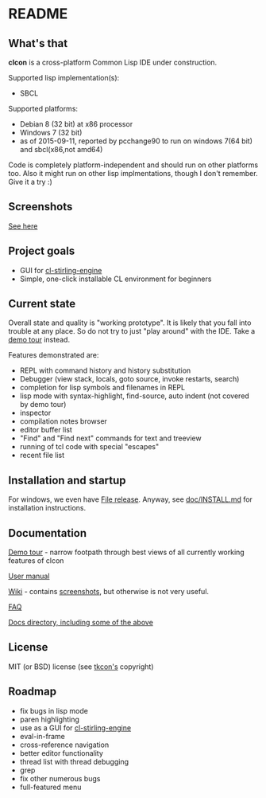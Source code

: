 # README #

## What's that
**clcon** is a cross-platform Common Lisp IDE under construction.

Supported lisp implementation(s):

- SBCL

Supported platforms: 

- Debian 8 (32 bit) at x86 processor
- Windows 7 (32 bit)
- as of 2015-09-11, reported by pcchange90 to run on windows 7(64 bit) and sbcl(x86,not amd64)

Code is completely platform-independent and should run on other platforms too. Also it might run on other lisp implmentations, though I don't remember. Give it a try :) 

## Screenshots
[See here](https://bitbucket.org/budden/clcon/wiki/Screenshots)

## Project goals
- GUI for [cl-stirling-engine](https://bitbucket.org/budden/cl-stirling-engine)
- Simple, one-click installable CL environment for beginners

## Current state
Overall state and quality is "working prototype".
It is likely that you fall into trouble at any place. 
So do not try to just "play around" with the IDE. Take
a [demo tour](doc/demo-tour.md) instead.

Features demonstrated are: 

- REPL with command history and history substitution
- Debugger (view stack, locals, goto source, invoke restarts, search)
- completion for lisp symbols and filenames in REPL
- lisp mode with syntax-highlight, find-source, auto indent (not covered by demo tour)
- inspector 
- compilation notes browser
- editor buffer list
- "Find" and "Find next" commands for text and treeview
- running of tcl code with special "escapes"
- recent file list

## Installation and startup
For windows, we even have [File release](https://bitbucket.org/budden/clcon/downloads/clcon-0.2.2.zip). 
Anyway, see [doc/INSTALL.md](https://bitbucket.org/budden/clcon/src/default/doc/INSTALL.md) for installation instructions. 

## Documentation

[Demo tour](doc/demo-tour.md) - narrow footpath through best views of all currently working features of clcon

[User manual](https://bitbucket.org/budden/clcon/src/default/doc/user-manual.md)

[Wiki](https://bitbucket.org/budden/clcon/wiki/) - contains [screenshots](https://bitbucket.org/budden/clcon/wiki/Screenshots), but otherwise is not very useful.  

[FAQ](https://bitbucket.org/budden/clcon/src/default/doc/FAQ.md)

[Docs directory, including some of the above](https://bitbucket.org/budden/clcon/src/default/doc/)

## License
MIT (or BSD) license (see [tkcon's](http://tkcon.sourceforge.net/) copyright)

## Roadmap
- fix bugs in lisp mode 
- paren highlighting
- use as a GUI for [cl-stirling-engine](https://bitbucket.org/budden/cl-stirling-engine)
- eval-in-frame
- cross-reference navigation
- better editor functionality
- thread list with thread debugging
- grep
- fix other numerous bugs
- full-featured menu